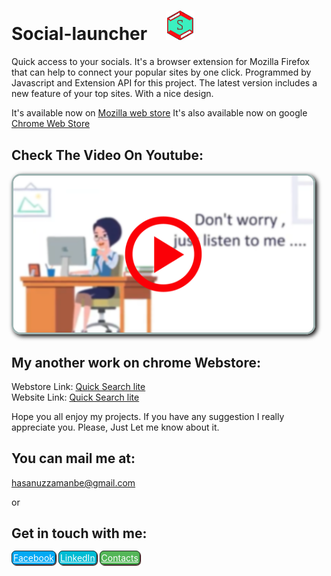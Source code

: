 # Social-launcher <img style="width: 46px; margin-left: 23px;" src="icon.png">
Quick access to your socials.
It's a browser extension for Mozilla Firefox that can help to connect your popular sites by one click.
Programmed by Javascript and Extension API for this project.
The latest version includes a new feature of your top sites.
With a nice design.

It's available now on <a href="https://addons.mozilla.org/en-US/firefox/addon/social-launcher/"> Mozilla web store</a>
It's also available now on google <a href="https://chrome.google.com/webstore/detail/social-launcher/ioijhmpjoplcmckgaiggcoockjijmcim"> Chrome Web Store</a>

## Check The Video On Youtube:<br>
<a href="https://www.youtube.com/watch?v=kGrZRbSTQwY" target="_blank" ><img style="border: 3px solid rgb(158, 179, 177);
    box-shadow: black 3px 3px 7px;
    border-radius: 15px;
    max-width: 480px;" src="vdo.png"></a>


## My another work on chrome Webstore:
  Webstore Link:
  <a href="https://chrome.google.com/webstore/detail/quick-search-lite/boikedohmpklkpcmpkickjfnmalfbimf">Quick Search lite</a><br>
  Website Link:
  <a href="https://hasanuzzamanbe.github.io/quick-search-extension/">Quick Search lite</a><br>
  
Hope you all enjoy my projects.
If you have any suggestion I really appreciate you.
Please, Just Let me know about it.<br>
## You can mail me at:
 <a href="mailto:'hasanuzzamanbe@gmail.com'">hasanuzzamanbe@gmail.com</a>

or 
## Get in touch with me:<br>

<a style="border: 1px solid #292828;padding: 2px;border-radius: 7px;box-shadow: 1px 1px 1px #330303;background: #03A9F4;color: white;" href="https://www.facebook.com/shamim.reza.1029" target="_blank" >Facebook</a>
<a style="border: 1px solid #292828;padding: 2px;border-radius: 7px;box-shadow: 1px 1px 1px #330303;background: #00BCD4;color: white;" href="https://www.linkedin.com/in/hasanuzzaman-shamim-307680115/" target="_blank" >LinkedIn</a>
<a style="border: 1px solid #292828;padding: 2px;border-radius: 7px;box-shadow: 1px 1px 1px #330303;background: #54b658;color: white;" href="https://bit.ly/hasanuzzaman" target="_blank" >Contacts</a>

